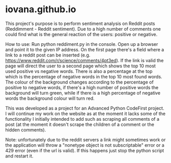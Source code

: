 # iovana.github.io
This project's purpose is to perform sentiment analysis on Reddit posts (Reddimment - Reddit sentiment). Due to a high number of comments
one could find what is the general reaction of the users: positive or negative.

How to use:
Run python reddiment.py in the console.
Open up a browser and point it to the given IP address.
On the first page there's a field where a link to a reddit post can be inserted (e.g. https://www.reddit.com/r/science/comments/4pt3ed).
If the link is valid the page will direct the user to a second page which shows the top 10 most used positive vs negative words. There is
also a percentage at the top which is the percentage of negative words in the top 10 most found words. The colour of the background changes
according to the percentage of positive to negative words, if there's a high number of positive words the background will turn green, while
if there is a high percentage of negative words the background colour will turn red. 

This was developed as a project for an Advanced Python CodeFirst project. I will continue my work on the website as at the moment it lacks
some of the functionality I initially intended to add such as scraping all comments of a post (at the moment it doesn't scrape the
children of a comment or the hidden comments).

Note: unfortunately due to the reddit servers a link might sometimes work or the application will throw a "nonetype object is not subscriptable" error
or a 429 error (even if the url is valid). If this happens just stop the python script and restart it.
